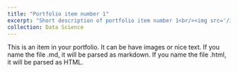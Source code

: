 ```yaml
---
title: "Portfolio item number 1"
excerpt: "Short description of portfolio item number 1<br/><img src='/images/500x300.png'>"
collection: Data Science
---
```


This is an item in your portfolio. It can be have images or nice text. If you name the file .md, it will be parsed as markdown. If you name the file .html, it will be parsed as HTML. 
